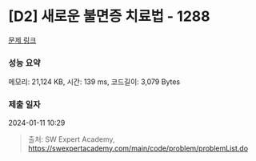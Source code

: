 # [D2] 새로운 불면증 치료법 - 1288 

[문제 링크](https://swexpertacademy.com/main/code/problem/problemDetail.do?contestProbId=AV18_yw6I9MCFAZN) 

### 성능 요약

메모리: 21,124 KB, 시간: 139 ms, 코드길이: 3,079 Bytes

### 제출 일자

2024-01-11 10:29



> 출처: SW Expert Academy, https://swexpertacademy.com/main/code/problem/problemList.do